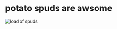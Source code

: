 # potato spuds are awsome
![load of spuds](https://farm2.staticflickr.com/1250/929757295_27d40593b7_z.jpg)
